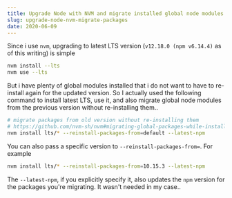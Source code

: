 ```yaml
---
title: Upgrade Node with NVM and migrate installed global node modules
slug: upgrade-node-nvm-migrate-packages
date: 2020-06-09
---
```


Since i use `nvm`, upgrading to latest LTS version (`v12.18.0 (npm v6.14.4)` as of this writing) is simple

```bash
nvm install --lts
nvm use --lts
```

But i have plenty of global modules installed that i do not want to have to re-install again for the updated version. So I actually used the following command to install latest LTS, use it, and also migrate global node modules from the previous version without re-installing them..

```bash
# migrate packages from old version without re-installing them
# https://github.com/nvm-sh/nvm#migrating-global-packages-while-installing
nvm install lts/* --reinstall-packages-from=default --latest-npm
```

You can also pass a specific version to `--reinstall-packages-from=`. For example

```bash
nvm install lts/* --reinstall-packages-from=10.15.3 --latest-npm
```

The `--latest-npm`, if you explicitly specify it, also updates the `npm` version for the packages you're migrating. It wasn't needed in my case..
